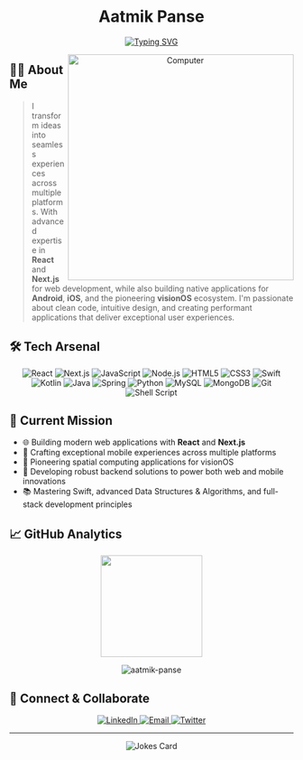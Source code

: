 <div align="center">

# Aatmik Panse

[![Typing SVG](https://readme-typing-svg.herokuapp.com?font=Fira+Code&pause=1000&center=true&vCenter=true&width=435&lines=React+%26+Next.js+Developer;Mobile+Developer;Vision+OS+Enthusiast;Full-Stack+Explorer)](https://git.io/typing-svg)

<img src="https://raw.githubusercontent.com/MicaelliMedeiros/micaellimedeiros/master/image/computer-illustration.png" min-width="400px" max-width="400px" width="400px" align="right" alt="Computer">

</div>

## 👨‍💻 About Me 

> I transform ideas into seamless experiences across multiple platforms. With advanced expertise in **React** and **Next.js** for web development, while also building native applications for **Android**, **iOS**, and the pioneering **visionOS** ecosystem. I'm passionate about clean code, intuitive design, and creating performant applications that deliver exceptional user experiences.

## 🛠️ Tech Arsenal

<p align="center">
  <img src="https://img.shields.io/badge/React-20232A?style=for-the-badge&logo=react&logoColor=61DAFB" alt="React" />
  <img src="https://img.shields.io/badge/Next.js-000000?style=for-the-badge&logo=next.js&logoColor=white" alt="Next.js" />
  <img src="https://img.shields.io/badge/JavaScript-F7DF1E?style=for-the-badge&logo=javascript&logoColor=black" alt="JavaScript" />
  <img src="https://img.shields.io/badge/Node.js-6DA55F?style=for-the-badge&logo=node.js&logoColor=white" alt="Node.js" />
  <img src="https://img.shields.io/badge/HTML5-E34F26?style=for-the-badge&logo=html5&logoColor=white" alt="HTML5" />
  <img src="https://img.shields.io/badge/CSS3-1572B6?style=for-the-badge&logo=css3&logoColor=white" alt="CSS3" />
  <img src="https://img.shields.io/badge/Swift-F54A2A?style=for-the-badge&logo=swift&logoColor=white" alt="Swift" />
  <img src="https://img.shields.io/badge/Kotlin-7F52FF?style=for-the-badge&logo=kotlin&logoColor=white" alt="Kotlin" />
  <img src="https://img.shields.io/badge/Java-ED8B00?style=for-the-badge&logo=openjdk&logoColor=white" alt="Java" />
  <img src="https://img.shields.io/badge/Spring-6DB33F?style=for-the-badge&logo=spring&logoColor=white" alt="Spring" />
  <img src="https://img.shields.io/badge/Python-3670A0?style=for-the-badge&logo=python&logoColor=ffdd54" alt="Python" />
  <img src="https://img.shields.io/badge/MySQL-4479A1?style=for-the-badge&logo=mysql&logoColor=white" alt="MySQL" />
  <img src="https://img.shields.io/badge/MongoDB-4EA94B?style=for-the-badge&logo=mongodb&logoColor=white" alt="MongoDB" />
  <img src="https://img.shields.io/badge/Git-F05033?style=for-the-badge&logo=git&logoColor=white" alt="Git" />
  <img src="https://img.shields.io/badge/Shell_Script-121011?style=for-the-badge&logo=gnu-bash&logoColor=white" alt="Shell Script" />
</p>

## 🚀 Current Mission

- 🌐 Building modern web applications with **React** and **Next.js**
- 📱 Crafting exceptional mobile experiences across multiple platforms
- 🥽 Pioneering spatial computing applications for visionOS
- 🔄 Developing robust backend solutions to power both web and mobile innovations
- 📚 Mastering Swift, advanced Data Structures & Algorithms, and full-stack development principles

## 📈 GitHub Analytics

<p align="center">
  <a href="https://github.com/aatmik-panse">
    <img height="180em" src="https://github-readme-stats.vercel.app/api/top-langs/?username=aatmik-panse&layout=compact&langs_count=7&theme=tokyonight"/>
  </a>
</p>

<p align="center">
  <img src="https://github-readme-streak-stats.herokuapp.com/?user=aatmik-panse&theme=tokyonight" alt="aatmik-panse" />
</p>

## 🔗 Connect & Collaborate

<p align="center">
  <a href="https://www.linkedin.com/in/aatmikpanse/" target="_blank">
    <img src="https://img.shields.io/badge/LinkedIn-0077B5?style=for-the-badge&logo=linkedin&logoColor=white" alt="LinkedIn" />
  </a>
  <a href="mailto:dev.aatmik@example.com" target="_blank">
    <img src="https://img.shields.io/badge/Email-D14836?style=for-the-badge&logo=gmail&logoColor=white" alt="Email" />
  </a>
  <a href="https://twitter.com/panseaatmik" target="_blank">
    <img src="https://img.shields.io/badge/Twitter-1DA1F2?style=for-the-badge&logo=twitter&logoColor=white" alt="Twitter" />
  </a>
</p>

---

<div align="center">
  
  <img src="https://readme-jokes.vercel.app/api?theme=tokyonight" alt="Jokes Card" />

</div>

